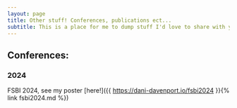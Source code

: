 ```yaml
---
layout: page
title: Other stuff! Conferences, publications ect...
subtitle: This is a place for me to dump stuff I'd love to share with you!
---
```



## Conferences:
### 2024
FSBI 2024, see my poster [here!]({{ https://dani-davenport.io/fsbi2024 }}{% link fsbi2024.md %})